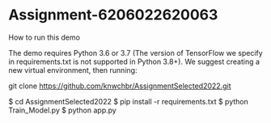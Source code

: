 # Assignment-6206022620063
How to run this demo

The demo requires Python 3.6 or 3.7 (The version of TensorFlow we specify in requirements.txt is not supported in Python 3.8+). We suggest creating a new virtual environment, then running:

git clone https://github.com/knwchbr/AssignmentSelected2022.git

$ cd AssignmentSelected2022
$ pip install -r requirements.txt
$ python Train_Model.py
$ python app.py




